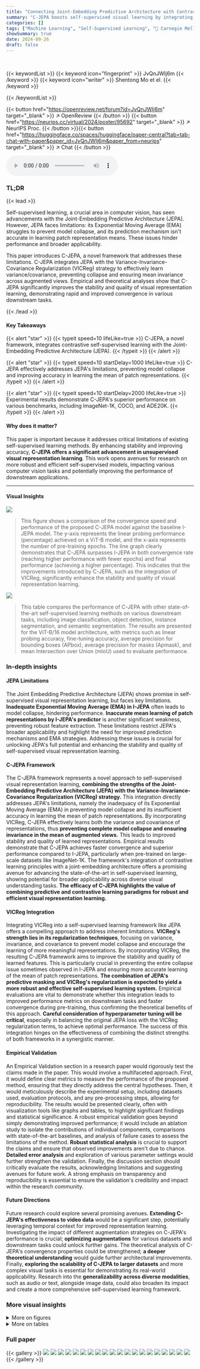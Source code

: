 ```yaml
---
title: "Connecting Joint-Embedding Predictive Architecture with Contrastive Self-supervised Learning"
summary: "C-JEPA boosts self-supervised visual learning by integrating contrastive learning with a joint-embedding predictive architecture, enhancing stability and representation quality."
categories: []
tags: ["Machine Learning", "Self-Supervised Learning", "🏢 Carnegie Mellon University",]
showSummary: true
date: 2024-09-26
draft: false
---
```


<br>

{{< keywordList >}}
{{< keyword icon="fingerprint" >}} JvQnJWIj6m {{< /keyword >}}
{{< keyword icon="writer" >}} Shentong Mo et el. {{< /keyword >}}
 
{{< /keywordList >}}

{{< button href="https://openreview.net/forum?id=JvQnJWIj6m" target="_blank" >}}
↗ OpenReview
{{< /button >}}
{{< button href="https://neurips.cc/virtual/2024/poster/95692" target="_blank" >}}
↗ NeurIPS Proc.
{{< /button >}}{{< button href="https://huggingface.co/spaces/huggingface/paper-central?tab=tab-chat-with-paper&paper_id=JvQnJWIj6m&paper_from=neurips" target="_blank" >}}
↗ Chat
{{< /button >}}



<audio controls>
    <source src="https://ai-paper-reviewer.com/JvQnJWIj6m/podcast.wav" type="audio/wav">
    Your browser does not support the audio element.
</audio>


### TL;DR


{{< lead >}}

Self-supervised learning, a crucial area in computer vision, has seen advancements with the Joint-Embedding Predictive Architecture (JEPA). However, JEPA faces limitations: its Exponential Moving Average (EMA) struggles to prevent model collapse, and its prediction mechanism isn't accurate in learning patch representation means.  These issues hinder performance and broader applicability.

This paper introduces C-JEPA, a novel framework that addresses these limitations.  C-JEPA integrates JEPA with the Variance-Invariance-Covariance Regularization (VICReg) strategy to effectively learn variance/covariance, preventing collapse and ensuring mean invariance across augmented views. Empirical and theoretical analyses show that C-JEPA significantly improves the stability and quality of visual representation learning, demonstrating rapid and improved convergence in various downstream tasks. 

{{< /lead >}}


#### Key Takeaways

{{< alert "star" >}}
{{< typeit speed=10 lifeLike=true >}} C-JEPA, a novel framework, integrates contrastive self-supervised learning with the Joint-Embedding Predictive Architecture (JEPA). {{< /typeit >}}
{{< /alert >}}

{{< alert "star" >}}
{{< typeit speed=10 startDelay=1000 lifeLike=true >}} C-JEPA effectively addresses JEPA's limitations, preventing model collapse and improving accuracy in learning the mean of patch representations. {{< /typeit >}}
{{< /alert >}}

{{< alert "star" >}}
{{< typeit speed=10 startDelay=2000 lifeLike=true >}} Experimental results demonstrate C-JEPA's superior performance on various benchmarks, including ImageNet-1K, COCO, and ADE20K. {{< /typeit >}}
{{< /alert >}}

#### Why does it matter?
This paper is important because it addresses critical limitations of existing self-supervised learning methods. By enhancing stability and improving accuracy, **C-JEPA offers a significant advancement in unsupervised visual representation learning**. This work opens avenues for research on more robust and efficient self-supervised models, impacting various computer vision tasks and potentially improving the performance of downstream applications.

------
#### Visual Insights



![](https://ai-paper-reviewer.com/JvQnJWIj6m/figures_0_1.jpg)

> This figure shows a comparison of the convergence speed and performance of the proposed C-JEPA model against the baseline I-JEPA model.  The y-axis represents the linear probing performance (percentage) achieved on a ViT-B model, and the x-axis represents the number of pre-training epochs.  The line graph clearly demonstrates that C-JEPA surpasses I-JEPA in both convergence rate (reaching higher performance with fewer epochs) and final performance (achieving a higher percentage). This indicates that the improvements introduced by C-JEPA, such as the integration of VICReg, significantly enhance the stability and quality of visual representation learning.





![](https://ai-paper-reviewer.com/JvQnJWIj6m/tables_6_1.jpg)

> This table compares the performance of C-JEPA with other state-of-the-art self-supervised learning methods on various downstream tasks, including image classification, object detection, instance segmentation, and semantic segmentation.  The results are presented for the ViT-B/16 model architecture, with metrics such as linear probing accuracy, fine-tuning accuracy, average precision for bounding boxes (APbox), average precision for masks (Apmask), and mean Intersection over Union (mIoU) used to evaluate performance.





### In-depth insights


#### JEPA Limitations
The Joint Embedding Predictive Architecture (JEPA) shows promise in self-supervised visual representation learning, but faces key limitations.  **Inadequate Exponential Moving Average (EMA) in I-JEPA** often leads to model collapse, hindering performance.  **Inaccurate mean learning of patch representations by I-JEPA's predictor** is another significant weakness, preventing robust feature extraction. These limitations restrict JEPA's broader applicability and highlight the need for improved prediction mechanisms and EMA strategies.  Addressing these issues is crucial for unlocking JEPA's full potential and enhancing the stability and quality of self-supervised visual representation learning.

#### C-JEPA Framework
The C-JEPA framework represents a novel approach to self-supervised visual representation learning, **combining the strengths of the Joint-Embedding Predictive Architecture (JEPA) with the Variance-Invariance-Covariance Regularization (VICReg) strategy.**  This integration directly addresses JEPA's limitations, namely the inadequacy of its Exponential Moving Average (EMA) in preventing model collapse and its insufficient accuracy in learning the mean of patch representations. By incorporating VICReg, C-JEPA effectively learns both the variance and covariance of representations, thus **preventing complete model collapse and ensuring invariance in the mean of augmented views.**  This leads to improved stability and quality of learned representations.  Empirical results demonstrate that C-JEPA achieves faster convergence and superior performance compared to I-JEPA, particularly when pre-trained on large-scale datasets like ImageNet-1K.  The framework's integration of contrastive learning principles with a joint-embedding architecture offers a promising avenue for advancing the state-of-the-art in self-supervised learning, showing potential for broader applicability across diverse visual understanding tasks. **The efficacy of C-JEPA highlights the value of combining predictive and contrastive learning paradigms for robust and efficient visual representation learning.**

#### VICReg Integration
Integrating VICReg into a self-supervised learning framework like JEPA offers a compelling approach to address inherent limitations.  **VICReg's strength lies in its regularization techniques**, focusing on variance, invariance, and covariance to prevent model collapse and encourage the learning of more meaningful representations. By incorporating VICReg, the resulting C-JEPA framework aims to improve the stability and quality of learned features. This is particularly crucial in preventing the entire collapse issue sometimes observed in I-JEPA and ensuring more accurate learning of the mean of patch representations. **The combination of JEPA's predictive masking and VICReg's regularization is expected to yield a more robust and effective self-supervised learning system.**  Empirical evaluations are vital to demonstrate whether this integration leads to improved performance metrics on downstream tasks and faster convergence during pre-training, thus confirming the theoretical benefits of this approach.  **Careful consideration of hyperparameter tuning will be critical**, especially in balancing the original JEPA loss with the VICReg regularization terms, to achieve optimal performance. The success of this integration hinges on the effectiveness of combining the distinct strengths of both frameworks in a synergistic manner.

#### Empirical Validation
An Empirical Validation section in a research paper would rigorously test the claims made in the paper.  This would involve a multifaceted approach. First, it would define clear metrics to measure the performance of the proposed method, ensuring that they directly address the central hypotheses. Then, it would meticulously describe the experimental setup, including datasets used, evaluation protocols, and any pre-processing steps, allowing for reproducibility. The results would be presented clearly, often with visualization tools like graphs and tables, to highlight significant findings and statistical significance.  A robust empirical validation goes beyond simply demonstrating improved performance; it would include an ablation study to isolate the contributions of individual components, comparisons with state-of-the-art baselines, and analysis of failure cases to assess the limitations of the method. **Robust statistical analysis** is crucial to support the claims and ensure that observed improvements aren't due to chance.  **Detailed error analysis** and exploration of various parameter settings would further strengthen the validation.  Finally, the discussion section should critically evaluate the results, acknowledging limitations and suggesting avenues for future work.  A strong emphasis on transparency and reproducibility is essential to ensure the validation's credibility and impact within the research community.

#### Future Directions
Future research could explore several promising avenues. **Extending C-JEPA's effectiveness to video data** would be a significant step, potentially leveraging temporal context for improved representation learning.  Investigating the impact of different augmentation strategies on C-JEPA's performance is crucial; **optimizing augmentations** for various datasets and downstream tasks could unlock further gains.  The theoretical analysis of C-JEPA's convergence properties could be strengthened; **a deeper theoretical understanding** would guide further architectural improvements.  Finally, **exploring the scalability of C-JEPA to larger datasets** and more complex visual tasks is essential for demonstrating its real-world applicability.  Research into the **generalizability across diverse modalities**, such as audio or text, alongside image data, could also broaden its impact and create a more comprehensive self-supervised learning framework.


### More visual insights

<details>
<summary>More on figures
</summary>


![](https://ai-paper-reviewer.com/JvQnJWIj6m/figures_2_1.jpg)

> This figure illustrates the architectures of I-JEPA and SimSiam, two self-supervised learning methods.  Panel (a) shows I-JEPA, which uses a masking strategy to predict masked patches of an image. A context encoder processes the entire image, and a target encoder processes the masked patches. The predictor aims to reconstruct the masked patches based on the context encoder's output. Panel (b) shows SimSiam, which uses two differently augmented views of the same image. These views are processed by the encoder, and a predictor network is used to create a similarity between the two outputs.  Both methods aim to learn robust image representations in an unsupervised manner, but they use different strategies for achieving this.


![](https://ai-paper-reviewer.com/JvQnJWIj6m/figures_8_1.jpg)

> This figure presents a qualitative comparison of attention maps generated by the I-JEPA and C-JEPA models on a set of images. Each image is accompanied by three attention maps: one from I-JEPA's target encoder, one from C-JEPA's target encoder, and one from C-JEPA's context encoder. The figure visually demonstrates that C-JEPA produces more focused and contextually relevant attention maps than I-JEPA, highlighting its improved ability to capture important features and relationships within images.


![](https://ai-paper-reviewer.com/JvQnJWIj6m/figures_21_1.jpg)

> This figure compares attention maps from the I-JEPA and C-JEPA models for several images.  It shows attention maps from both the target and context encoders for each model. The caption states that the C-JEPA model produces better attention maps. This visualization supports the claim that C-JEPA improves the quality and stability of visual representation learning.


![](https://ai-paper-reviewer.com/JvQnJWIj6m/figures_22_1.jpg)

> This figure shows a qualitative comparison of attention maps generated by the I-JEPA and C-JEPA models on the ViT-B/16 architecture.  For each image, it displays the original image along with three attention maps: one from the target encoder of the original I-JEPA, one from the target encoder of the improved C-JEPA, and one from the context encoder of the C-JEPA. The comparison highlights the improved quality and focus of attention maps produced by the C-JEPA model, indicating its ability to identify and focus on relevant features more effectively. The improved attention maps from C-JEPA suggest a superior understanding of the image context and are consistent with the quantitative performance improvements reported in the paper.


![](https://ai-paper-reviewer.com/JvQnJWIj6m/figures_22_2.jpg)

> This figure displays a qualitative comparison of attention maps generated by the original I-JEPA and the improved C-JEPA models.  For each image, three sets of attention maps are shown: I-JEPA's target encoder, C-JEPA's target encoder, and C-JEPA's context encoder. The visualization demonstrates that C-JEPA produces more focused and contextually relevant attention maps compared to I-JEPA, highlighting the efficacy of the proposed modifications. The improved attention maps suggest that C-JEPA learns more meaningful and informative representations from the image data.


![](https://ai-paper-reviewer.com/JvQnJWIj6m/figures_23_1.jpg)

> This figure shows a qualitative comparison of attention maps generated by I-JEPA and C-JEPA models. Each row represents a different image, and the columns show the original image along with attention maps from the target and context encoders of both I-JEPA and C-JEPA. The C-JEPA attention maps are more focused and contextually relevant compared to I-JEPA. This demonstrates that C-JEPA learns more focused and meaningful representations.


![](https://ai-paper-reviewer.com/JvQnJWIj6m/figures_23_2.jpg)

> This figure displays a qualitative comparison of attention maps generated by the I-JEPA and C-JEPA models.  For each image, three columns show the original image, attention maps from the target encoder of the I-JEPA model, attention maps from the target encoder of the C-JEPA model, and finally, attention maps from the context encoder of the C-JEPA model. The visualization demonstrates that C-JEPA produces more focused and contextually relevant attention maps than I-JEPA, highlighting the improvement in feature extraction and contextual understanding.


</details>




<details>
<summary>More on tables
</summary>


![](https://ai-paper-reviewer.com/JvQnJWIj6m/tables_6_2.jpg)
> This table presents the results of experiments conducted using larger ViT-L/16 models.  It shows performance metrics for linear probing, fine-tuning, video object segmentation, and low-level tasks (Clevr/Count and Clevr/Dist).  The metrics are used to evaluate the quality of the visual representations learned by the model.  The best performance for each metric is shown in bold.

![](https://ai-paper-reviewer.com/JvQnJWIj6m/tables_7_1.jpg)
> This table presents the ablation study results on the effects of Variance/Covariance and Invariance modules from VICReg on the C-JEPA model's performance.  It shows the linear probing, fine-tuning, and J&F metrics (for video object segmentation) for different configurations of these modules, highlighting the impact of each component on the overall performance. The best results for each metric are bolded.

![](https://ai-paper-reviewer.com/JvQnJWIj6m/tables_7_2.jpg)
> This table presents the results of ablation studies conducted to analyze the impact of different components of the VICReg regularization strategy on the convergence and performance of the C-JEPA model.  It shows the effects of including or excluding Variance/Covariance and Invariance terms, with and without using EMA for collapse, on various metrics like linear probing, fine-tuning, and (J&F)_m. The use of all three terms (Variance, Covariance, and Invariance)  yields the best results, suggesting their combined importance for optimal performance.

![](https://ai-paper-reviewer.com/JvQnJWIj6m/tables_16_1.jpg)
> This table presents the results of image classification experiments on the ImageNet-1K dataset using pre-trained Vision Transformer models (ViT-T/16 and ViT-S/16).  The performance is evaluated using three different approaches: k-nearest neighbors (knn), linear probing (linprob), and fine-tuning.  The table shows the top-1 accuracy for each model and approach, highlighting the best performance for each setting.

![](https://ai-paper-reviewer.com/JvQnJWIj6m/tables_16_2.jpg)
> This table details the hyperparameters used for pre-training the Vision Transformer Small (ViT-S) model.  It specifies the optimizer, number of training epochs, learning rate, weight decay, batch size, learning rate scheduling, warmup epochs, encoder architecture, number of predicted targets, predictor depth, number of predictor attention heads, and predictor embedding dimension.

![](https://ai-paper-reviewer.com/JvQnJWIj6m/tables_17_1.jpg)
> This table details the hyperparameters used during the pretraining phase for the ViT-B model.  It lists the optimizer used (AdamW), the number of training epochs, learning rate, weight decay, batch size, the learning rate schedule (cosine decay), the number of warmup epochs, the encoder architecture (ViT-B), the number of predicted targets, the predictor depth, the number of predictor attention heads, and the predictor embedding dimension.  These settings were crucial in achieving optimal performance for the model.

![](https://ai-paper-reviewer.com/JvQnJWIj6m/tables_17_2.jpg)
> This table compares the performance of the proposed C-JEPA model with several prior state-of-the-art self-supervised learning methods.  The comparison is done using a ViT-B/16 model pre-trained on ImageNet-1K, and the evaluation is performed across multiple downstream tasks: linear evaluation (linprob), fine-tuning (fine-tune), COCO object detection (Apbox, Apmask), and ADE20K semantic segmentation (mIoU).  The best performance for each metric is highlighted in bold.

![](https://ai-paper-reviewer.com/JvQnJWIj6m/tables_18_1.jpg)
> This table shows the results of image classification experiments on the ImageNet-1K dataset using pre-trained ViT-T/16 and ViT-S/16 models.  The models were evaluated using three methods: k-nearest neighbors (knn), linear probing (linprob), and fine-tuning.  The top-1 accuracy is reported for each method, providing a comparison of the quality of representations learned by the different training methods. The best results for each model and method are highlighted in bold.

![](https://ai-paper-reviewer.com/JvQnJWIj6m/tables_18_2.jpg)
> This table presents the results of fine-tuning pre-trained Vision Transformer models (ViT-T/16 and ViT-S/16) on the MS COCO dataset for object detection and instance segmentation tasks.  The performance is measured using Average Precision (AP) for bounding boxes (Apbox) and Average Precision for instance masks (Apmask) at different Intersection over Union (IoU) thresholds (50 and 75).  The table highlights the superior performance of C-JEPA compared to the baseline I-JEPA.

![](https://ai-paper-reviewer.com/JvQnJWIj6m/tables_19_1.jpg)
> This table presents the results of ADE20K semantic segmentation using fine-tuned ViT-T/16 and ViT-S/16 models.  The models were pre-trained using the proposed C-JEPA and the baseline I-JEPA methods.  The performance is evaluated using three metrics: mean Intersection over Union (mIoU), average accuracy (aAcc), and mean accuracy (mAcc).  The best results for each metric and model are highlighted in bold, demonstrating the superior performance of C-JEPA.

![](https://ai-paper-reviewer.com/JvQnJWIj6m/tables_19_2.jpg)
> This table presents the ablation study results on the impact of Variance/Covariance and Invariance modules of VICReg on the performance of the C-JEPA model using ViT-T/16 architecture.  It shows the effect of including or excluding these components (indicated by checkmarks and crosses) on the knn, linprob, and fine-tune metrics. The best performing configuration for each metric is highlighted in bold.

![](https://ai-paper-reviewer.com/JvQnJWIj6m/tables_20_1.jpg)
> This table presents the ablation study results on the impact of Variance/Covariance and Invariance modules of VICReg on the convergence speed of the ViT-T/16 model.  It compares different combinations of these modules (including no VICReg) against the baseline I-JEPA method, evaluating their performance using knn, linprob, and fine-tune metrics. The best-performing configuration for each metric is highlighted in bold.

![](https://ai-paper-reviewer.com/JvQnJWIj6m/tables_20_2.jpg)
> This table presents the results of ablation studies performed to analyze the impact of different VICReg coefficient values on the performance of the C-JEPA model.  The study varies the VICReg coefficient (βvicreg) while keeping other hyperparameters consistent and measures the performance using three metrics: (J&F)m,Jm,Fm on ViT-T/16 model. The best performance is highlighted in bold.

![](https://ai-paper-reviewer.com/JvQnJWIj6m/tables_21_1.jpg)
> This table presents the ablation study results on the impact of different invariance coefficients used in the VICReg component of the C-JEPA model.  The study varies the invariance coefficient (βsim) while keeping other parameters consistent and reports the performance metrics (knn, linprob, fine-tune) for ViT-T/16 model. The best results among different coefficient values are highlighted in bold.

</details>




### Full paper

{{< gallery >}}
<img src="https://ai-paper-reviewer.com/JvQnJWIj6m/1.png" class="grid-w50 md:grid-w33 xl:grid-w25" />
<img src="https://ai-paper-reviewer.com/JvQnJWIj6m/2.png" class="grid-w50 md:grid-w33 xl:grid-w25" />
<img src="https://ai-paper-reviewer.com/JvQnJWIj6m/3.png" class="grid-w50 md:grid-w33 xl:grid-w25" />
<img src="https://ai-paper-reviewer.com/JvQnJWIj6m/4.png" class="grid-w50 md:grid-w33 xl:grid-w25" />
<img src="https://ai-paper-reviewer.com/JvQnJWIj6m/5.png" class="grid-w50 md:grid-w33 xl:grid-w25" />
<img src="https://ai-paper-reviewer.com/JvQnJWIj6m/6.png" class="grid-w50 md:grid-w33 xl:grid-w25" />
<img src="https://ai-paper-reviewer.com/JvQnJWIj6m/7.png" class="grid-w50 md:grid-w33 xl:grid-w25" />
<img src="https://ai-paper-reviewer.com/JvQnJWIj6m/8.png" class="grid-w50 md:grid-w33 xl:grid-w25" />
<img src="https://ai-paper-reviewer.com/JvQnJWIj6m/9.png" class="grid-w50 md:grid-w33 xl:grid-w25" />
<img src="https://ai-paper-reviewer.com/JvQnJWIj6m/10.png" class="grid-w50 md:grid-w33 xl:grid-w25" />
<img src="https://ai-paper-reviewer.com/JvQnJWIj6m/11.png" class="grid-w50 md:grid-w33 xl:grid-w25" />
<img src="https://ai-paper-reviewer.com/JvQnJWIj6m/12.png" class="grid-w50 md:grid-w33 xl:grid-w25" />
<img src="https://ai-paper-reviewer.com/JvQnJWIj6m/13.png" class="grid-w50 md:grid-w33 xl:grid-w25" />
<img src="https://ai-paper-reviewer.com/JvQnJWIj6m/14.png" class="grid-w50 md:grid-w33 xl:grid-w25" />
<img src="https://ai-paper-reviewer.com/JvQnJWIj6m/15.png" class="grid-w50 md:grid-w33 xl:grid-w25" />
<img src="https://ai-paper-reviewer.com/JvQnJWIj6m/16.png" class="grid-w50 md:grid-w33 xl:grid-w25" />
<img src="https://ai-paper-reviewer.com/JvQnJWIj6m/17.png" class="grid-w50 md:grid-w33 xl:grid-w25" />
<img src="https://ai-paper-reviewer.com/JvQnJWIj6m/18.png" class="grid-w50 md:grid-w33 xl:grid-w25" />
<img src="https://ai-paper-reviewer.com/JvQnJWIj6m/19.png" class="grid-w50 md:grid-w33 xl:grid-w25" />
<img src="https://ai-paper-reviewer.com/JvQnJWIj6m/20.png" class="grid-w50 md:grid-w33 xl:grid-w25" />
{{< /gallery >}}